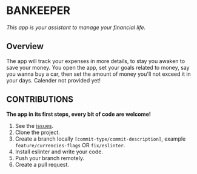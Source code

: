 # BANKEEPER

  *This app is your assistant to manage your financial life.*
  
## Overview

 The app will track your expenses in more details, to stay you awaken to save your money.
You open the app, set your goals related to money, say you wanna buy a car, then set the amount of money you'll not exceed it in your days.
Calender not provided yet!

## CONTRIBUTIONS
**The app in its first steps, every bit of code are welcome!**
1. See the [issues](https://github.com/zeyadetman/bankeeper/issues).
1. Clone the project.
1. Create a branch locally `[commit-type/commit-description]`, example `feature/currencies-flags` OR `fix/eslinter`.
1. Install eslinter and write your code.
1. Push your branch remotely.
1. Create a pull request.
